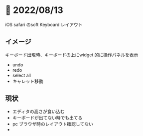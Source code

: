 # 📝 2022/08/13

iOS safari のsoft Keyboard レイアウト


## イメージ

キーボード出現時、キーボードの上にwidget 的に操作パネルを表示


- undo
- redo
- select all
- キャレット移動


## 現状

- エディタの高さが食い込む
- キーボードが出てない時でも出てる
- pc ブラウザ時のレイアウト確認してない
- 
